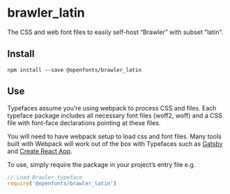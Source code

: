 
# brawler_latin

The CSS and web font files to easily self-host “Brawler” with subset "latin".

## Install

`npm install --save @openfonts/brawler_latin`

## Use

Typefaces assume you’re using webpack to process CSS and files. Each typeface
package includes all necessary font files (woff2, woff) and a CSS file with
font-face declarations pointing at these files.

You will need to have webpack setup to load css and font files. Many tools built
with Webpack will work out of the box with Typefaces such as [Gatsby](https://github.com/gatsbyjs/gatsby)
and [Create React App](https://github.com/facebookincubator/create-react-app).

To use, simply require the package in your project’s entry file e.g.

```javascript
// Load Brawler typeface
require('@openfonts/brawler_latin')
```
